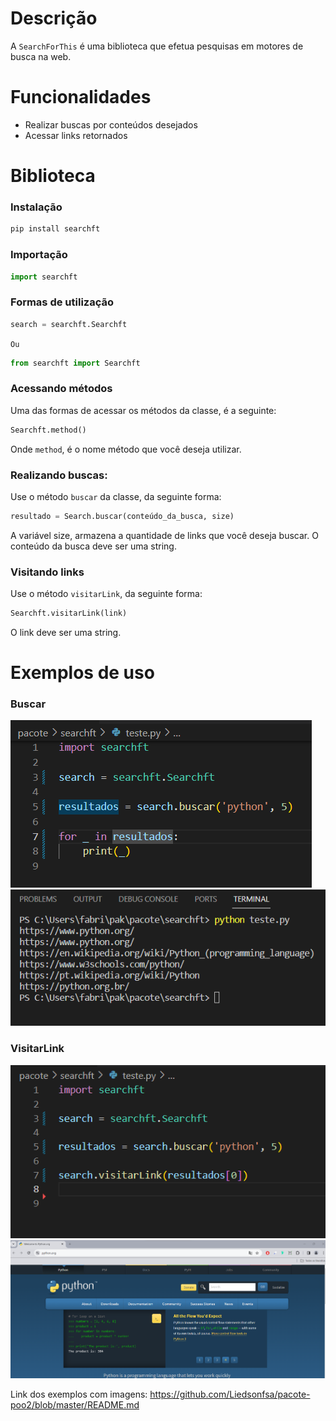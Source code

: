 # Descrição
A `SearchForThis` é uma biblioteca que efetua pesquisas em motores de busca na web.

# Funcionalidades
* Realizar buscas por conteúdos desejados
* Acessar links retornados

# Biblioteca
### Instalação
```python
pip install searchft
```

### Importação
```python
import searchft
```
### Formas de utilização
```python
search = searchft.Searchft
```
`Ou`
```python
from searchft import Searchft
``` 

### Acessando métodos
Uma das formas de acessar os métodos da classe, é a seguinte:
```python
Searchft.method()
```
Onde `method`, é o nome método que você deseja utilizar.

### Realizando buscas:
Use o método `buscar` da classe, da seguinte forma:
```python
resultado = Search.buscar(conteúdo_da_busca, size)
```
A variável size, armazena a quantidade de links que você deseja buscar. O conteúdo da busca deve ser uma string.

### Visitando links
Use o método `visitarLink`, da seguinte forma:
```python
Searchft.visitarLink(link)
```
O link deve ser uma string.

# Exemplos de uso

### Buscar
<img src="exemplo-busca.png">
<img src="terminal-busca.png">

### VisitarLink
<img src="exemplo-visitarlink.png">
<img src="python-org.png">


Link dos exemplos com imagens: https://github.com/Liedsonfsa/pacote-poo2/blob/master/README.md

